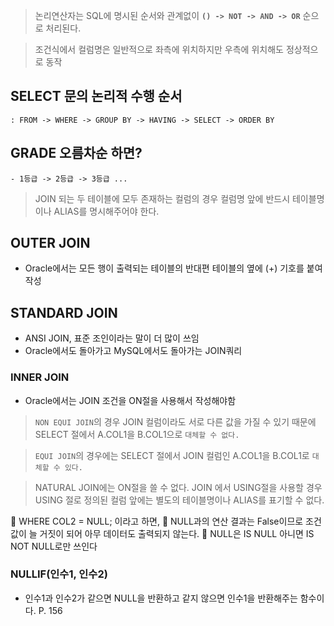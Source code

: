 > 논리연산자는 SQL에 명시된 순서와 관계없이 __`() -> NOT -> AND -> OR`__
순으로 처리된다.

> 조건식에서 컬럼명은 일반적으로 좌측에 위치하지만 우측에 위치해도 정상적으로 동작

## SELECT 문의 논리적 수행 순서 
	: FROM -> WHERE -> GROUP BY -> HAVING -> SELECT -> ORDER BY

## GRADE 오름차순 하면?
	- 1등급 -> 2등급 -> 3등급 ...

> JOIN 되는 두 테이블에 모두 존재하는 컬럼의 경우
	컬럼명 앞에 반드시 테이블명이나 ALIAS를 명시해주어야 한다.

## OUTER JOIN 
- Oracle에서는 모든 행이 출력되는 테이블의 반대편 테이블의 옆에 (+) 기호를 붙여 작성

## STANDARD JOIN 
- ANSI JOIN, 표준 조인이라는 말이 더 많이 쓰임
- Oracle에서도 돌아가고 MySQL에서도 돌아가는 JOIN쿼리

### INNER JOIN
- Oracle에서는 JOIN 조건을 ON절을 사용해서 작성해야함

> `NON EQUI JOIN`의 경우 JOIN 컬럼이라도 서로 다른 값을 가질 수 있기 때문에
SELECT 절에서 A.COL1을 B.COL1으로 `대체할 수 없다.`

> `EQUI JOIN`의 경우에는 
SELECT 절에서 JOIN 컬럼인 A.COL1을 B.COL1로 `대체할 수 있다.` 

> NATURAL JOIN에는 ON절을 쓸 수 없다.
> JOIN 에서 USING절을 사용할 경우 USING 절로 정의된 컬럼 앞에는 별도의
	 테이블명이나 ALIAS를 표기할 수 없다.

👀 WHERE COL2 = NULL; 이라고 하면,
👀 NULL과의 연산 결과는 False이므로 조건값이 늘 거짓이 되어 아무 데이터도 출력되지 않는다.
👀 NULL은 IS NULL 아니면 IS NOT NULL로만 쓰인다


### NULLIF(인수1, 인수2)
- 인수1과 인수2가 같으면 NULL을 반환하고 같지 않으면 인수1을 반환해주는 함수이다. 
P. 156